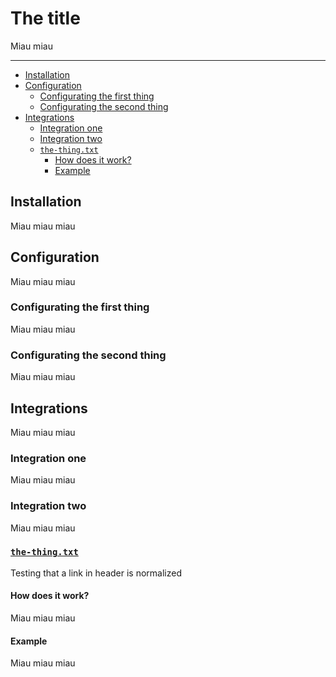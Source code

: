 # The title

Miau miau

---

- [Installation](#installation)
- [Configuration](#configuration)
  - [Configurating the first thing](#configurating-the-first-thing)
  - [Configurating the second thing](#configurating-the-second-thing)
- [Integrations](#integrations)
  - [Integration one](#integration-one)
  - [Integration two](#integration-two)
  - [`the-thing.txt`](#the-thingtxt)
    - [How does it work?](#how-does-it-work)
    - [Example](#example)

## Installation

Miau miau miau

## Configuration

Miau miau miau

### Configurating the first thing

Miau miau miau

### Configurating the second thing

Miau miau miau

## Integrations

Miau miau miau

### Integration one

Miau miau miau

### Integration two

Miau miau miau

### [`the-thing.txt`](https://www.example.com)

Testing that a link in header is normalized

#### How does it work?

Miau miau miau

#### Example

Miau miau miau

